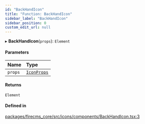 ```yaml
---
id: "BackHandIcon"
title: "Function: BackHandIcon"
sidebar_label: "BackHandIcon"
sidebar_position: 0
custom_edit_url: null
---
```


▸ **BackHandIcon**(`props`): `Element`

#### Parameters

| Name | Type |
| :------ | :------ |
| `props` | [`IconProps`](../types/IconProps.md) |

#### Returns

`Element`

#### Defined in

[packages/firecms_core/src/icons/components/BackHandIcon.tsx:3](https://github.com/FireCMSco/firecms/blob/d45f3739/packages/firecms_core/src/icons/components/BackHandIcon.tsx#L3)
